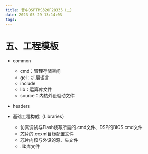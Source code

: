 ```yaml
---
title: 普中DSPTMS320F28335（二）
date: 2023-05-29 13:14:03
tags: 
---
```


# 五、工程模板

* common
  * cmd：管理存储空间
  * gel：扩展语言
  * include
  * lib：运算库文件
  * source：内核外设驱动文件
* headers

* 基础工程构成（Libraries）
  * 仿真调试与Flash烧写所需的.cmd文件、DSP的BIOS.cmd文件
  * 芯片的.ccxml目标配置文件
  * 芯片内核与外设的源、头文件
  * .lib库文件





































